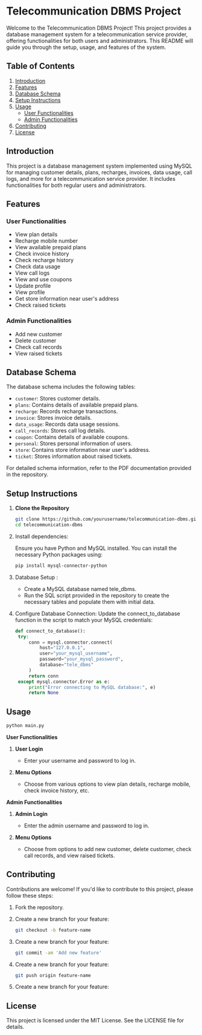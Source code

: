 # Telecommunication DBMS Project

Welcome to the Telecommunication DBMS Project! This project provides a database management system for a telecommunication service provider, offering functionalities for both users and administrators. This README will guide you through the setup, usage, and features of the system.

## Table of Contents

1. [Introduction](#introduction)
2. [Features](#features)
3. [Database Schema](#database-schema)
4. [Setup Instructions](#setup-instructions)
5. [Usage](#usage)
    - [User Functionalities](#user-functionalities)
    - [Admin Functionalities](#admin-functionalities)
6. [Contributing](#contributing)
7. [License](#license)

## Introduction

This project is a database management system implemented using MySQL for managing customer details, plans, recharges, invoices, data usage, call logs, and more for a telecommunication service provider. It includes functionalities for both regular users and administrators.

## Features

### User Functionalities
- View plan details
- Recharge mobile number
- View available prepaid plans
- Check invoice history
- Check recharge history
- Check data usage
- View call logs
- View and use coupons
- Update profile
- View profile
- Get store information near user's address
- Check raised tickets

### Admin Functionalities
- Add new customer
- Delete customer
- Check call records
- View raised tickets

## Database Schema

The database schema includes the following tables:
- `customer`: Stores customer details.
- `plans`: Contains details of available prepaid plans.
- `recharge`: Records recharge transactions.
- `invoice`: Stores invoice details.
- `data_usage`: Records data usage sessions.
- `call_records`: Stores call log details.
- `coupon`: Contains details of available coupons.
- `personal`: Stores personal information of users.
- `store`: Contains store information near user's address.
- `ticket`: Stores information about raised tickets.

For detailed schema information, refer to the PDF documentation provided in the repository.

## Setup Instructions

1. **Clone the Repository**

   ```bash
   git clone https://github.com/yourusername/telecommunication-dbms.git
   cd telecommunication-dbms
   ```
   
2. Install dependencies:
   
   Ensure you have Python and MySQL installed. You can install the necessary Python packages using:
   ```sh
   pip install mysql-connector-python
   ```
   
3. Database Setup :
   
   - Create a MySQL database named tele_dbms.
   - Run the SQL script provided in the repository to create the necessary tables and populate them with initial data.
   
4. Configure Database Connection:
   Update the connect_to_database function in the script to match your MySQL credentials:

   ```python
   def connect_to_database():
    try:
        conn = mysql.connector.connect(
            host="127.0.0.1",
            user="your_mysql_username",
            password="your_mysql_password",
            database="tele_dbms"
        )
        return conn
    except mysql.connector.Error as e:
        print("Error connecting to MySQL database:", e)
        return None
   ```

## Usage

  ```sh
  python main.py
  ```

  **User Functionalities**
  
  1. **User Login**
     - Enter your username and password to log in.
       
  2. **Menu Options**

     - Choose from various options to view plan details, recharge mobile, check invoice history, etc.
    
  **Admin Functionalities**
  
  1. **Admin Login**
     - Enter the admin username and password to log in.
       
  2. **Menu Options**

     - Choose from options to add new customer, delete customer, check call records, and view raised tickets.
    
## Contributing

Contributions are welcome! If you'd like to contribute to this project, please follow these steps:

1. Fork the repository.
   
2. Create a new branch for your feature:
   ```sh
   git checkout -b feature-name
   ```
   
3. Create a new branch for your feature:
   ```sh
   git commit -am 'Add new feature'
   ```
   
4. Create a new branch for your feature:
   ```sh
   git push origin feature-name
   ```
   
5. Create a new branch for your feature:


## License

  This project is licensed under the MIT License. See the LICENSE file for details.
